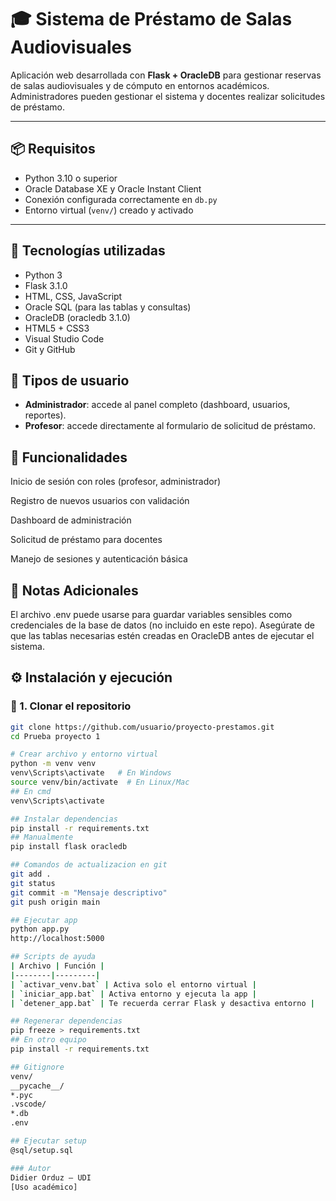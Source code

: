 ﻿# 🎓 Sistema de Préstamo de Salas Audiovisuales

Aplicación web desarrollada con **Flask + OracleDB** para gestionar reservas de salas audiovisuales y de cómputo en entornos académicos. Administradores pueden gestionar el sistema y docentes realizar solicitudes de préstamo.

---

## 📦 Requisitos

- Python 3.10 o superior
- Oracle Database XE y Oracle Instant Client
- Conexión configurada correctamente en `db.py`
- Entorno virtual (`venv/`) creado y activado

---

## 🔧 Tecnologías utilizadas

- Python 3
- Flask 3.1.0
- HTML, CSS, JavaScript
- Oracle SQL (para las tablas y consultas)
- OracleDB (oracledb 3.1.0)
- HTML5 + CSS3
- Visual Studio Code
- Git y GitHub

## 👥 Tipos de usuario

- **Administrador**: accede al panel completo (dashboard, usuarios, reportes).
- **Profesor**: accede directamente al formulario de solicitud de préstamo.

## 🧪 Funcionalidades
Inicio de sesión con roles (profesor, administrador)

Registro de nuevos usuarios con validación

Dashboard de administración

Solicitud de préstamo para docentes

Manejo de sesiones y autenticación básica

## 📌 Notas Adicionales
El archivo .env puede usarse para guardar variables sensibles como credenciales de la base de datos (no incluido en este repo).
Asegúrate de que las tablas necesarias estén creadas en OracleDB antes de ejecutar el sistema.

## ⚙️ Instalación y ejecución

### 🔹 1. Clonar el repositorio

```bash
git clone https://github.com/usuario/proyecto-prestamos.git
cd Prueba proyecto 1

# Crear archivo y entorno virtual
python -m venv venv
venv\Scripts\activate   # En Windows
source venv/bin/activate  # En Linux/Mac
## En cmd
venv\Scripts\activate

## Instalar dependencias
pip install -r requirements.txt
## Manualmente
pip install flask oracledb

## Comandos de actualizacion en git
git add .
git status
git commit -m "Mensaje descriptivo"
git push origin main

## Ejecutar app
python app.py
http://localhost:5000

## Scripts de ayuda
| Archivo | Función |
|--------|---------|
| `activar_venv.bat` | Activa solo el entorno virtual |
| `iniciar_app.bat` | Activa entorno y ejecuta la app |
| `detener_app.bat` | Te recuerda cerrar Flask y desactiva entorno |

## Regenerar dependencias
pip freeze > requirements.txt
## En otro equipo
pip install -r requirements.txt

## Gitignore
venv/
__pycache__/
*.pyc
.vscode/
*.db
.env

## Ejecutar setup
@sql/setup.sql

### Autor
Didier Orduz – UDI
[Uso académico]
